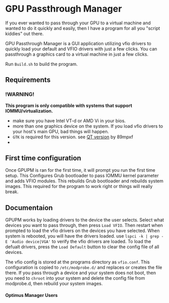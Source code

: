 # GPU Passthrough Manager

If you ever wanted to pass through your GPU to a virtual machine and wanted to do it quickly and easily, then I have a program for all you "script kiddies" out there.

GPU Passthrough Manager is a GUI application utilizing vfio drivers to quickly load your default and VFIO drivers with just a few clicks. You can passthrough a graphics card to a virtual machine in just a few clicks.

Run `Build.sh` to build the program.
## Requirements
### !WARNING!
**This program is only compatible with systems that support IOMMU/virtualization.**
- make sure you have Intel VT-d or AMD Vi in your bios.
- more than one graphics device on the system. If you load vfio drivers to your host's main GPU, bad things will happen.
- `GTK` is required for this version. see [QT version](https://github.com/89mpxf/GPU-Passthrough-Manager-Python) by 89mpxf
- 
## First time configuration
Once GPUPM is ran for the first time, it will prompt you run the first time setup. This Configures Grub bootloader to pass IOMMU kernel parameter and adds VFIO modules. This rebuilds Grub bootloader and rebuilds system images. This required for the program to work right or things will really break. 
## Documentaion
GPUPM works by loading drivers to the device the user selects. Select what devices you want to pass through, then press `Load VFIO`. Then restart when prompted to load the vfio drivers on the devices you have selected. When system is rebooted, you will have the drivers loaded. use `lspci -k | grep -E 'Audio device|VGA'` to verify the vfio drivers are loaded. To load the defualt drivers, press the `Load Default` button to clear the config file of all devices.

The vfio config is stored at the programs directory as `vfio.conf`. This configuration is copied to `/etc/modprobe.d/` and replaces or creates the file there. If you pass through a device and your system does not boot, then you need to `chroot` into your system and delete the config file from modprobe.d, then rebuild your system images.

#### Optimus Manager Users
